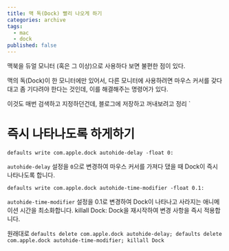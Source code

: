 ```yaml
---
title: 맥 독(Dock) 빨리 나오게 하기
categories: archive
tags:
  - mac
  - dock
published: false
---
```

맥북을 듀얼 모니터 (혹은 그 이상)으로 사용하다 보면 불편한 점이 있다.

맥의 독(Dock)이 한 모니터에만 있어서, 다른 모니터에 사용하려면 마우스 커서를 갖다대고 좀 기다려야 한다는 것인데, 이를 해결해주는 명령어가 있다.

이것도 매번 검색하고 지정하던건데, 블로그에 저장하고 꺼내보려고 정리
`
# 즉시 나타나도록 하게하기

```
defaults write com.apple.dock autohide-delay -float 0:
```

`autohide-delay` 설정을 `0`으로 변경하여 마우스 커서를 가져다 댔을 때 Dock이 즉시 나타나도록 합니다.

```
defaults write com.apple.dock autohide-time-modifier -float 0.1:
```

`autohide-time-modifier` 설정을 0.1로 변경하여 Dock이 나타나고 사라지는 애니메이션 시간을 최소화합니다.
killall Dock:
Dock을 재시작하여 변경 사항을 즉시 적용합니다.

원래대로
`defaults delete com.apple.dock autohide-delay; defaults delete com.apple.dock autohide-time-modifier; killall Dock`